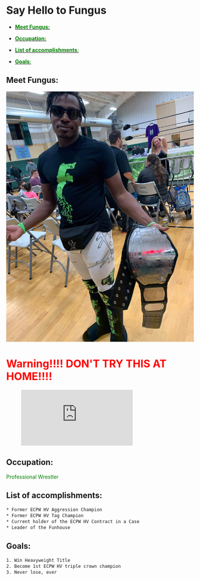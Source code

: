 # Say Hello to Fungus


<!-- TOC -->
  

  - <span style="color:green">[<span style="color:green">**Meet Fungus:**</span>](#meet-fungus)
  
  - [<span style="color:green">**Occupation:**](#occupation)
  
  - [<span style="color:green">**List of accomplishments**:](#list-of-accomplishments)
  
  - [<span style="color:green">**Goals**:](#goals)


## Meet Fungus:

![Fungus](Downloads/fungus.jpeg) 

# <span style="color:red">Warning!!!! DON'T TRY THIS AT HOME!!!! </span>
</span>

<div class="panel panel-warning"></div>

<figure class="video_container">
  <iframe src="https://www.youtube.com/embed/XxRhM9rtIbM" frameborder="0" allowfullscreen="true"> </iframe>
</figure>

## **Occupation:**
<span style="color:green">Professional Wrestler

## **List of accomplishments**:
    * Former ECPW HV Aggression Champion
    * Former ECPW HV Tag Champion
    * Current holder of the ECPW HV Contract in a Case  
    * Leader of the Funhouse 
  
## **Goals**:
    
    1. Win Heavyweight Title
    2. Become 1st ECPW HV triple crown champion
    3. Never lose, ever



